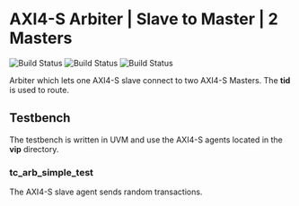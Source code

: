 # AXI4-S Arbiter | Slave to Master | 2 Masters

![Build Status](https://img.shields.io/badge/test-passing-green)
![Build Status](https://img.shields.io/badge/synthesis-N/A-lightgrey)
![Build Status](https://img.shields.io/badge/fpga-N/A-lightgrey)

Arbiter which lets one AXI4-S slave connect to two AXI4-S Masters.
The **tid** is used to route.


## Testbench

The testbench is written in UVM and use the AXI4-S agents located in the **vip** directory.

### tc_arb_simple_test

The AXI4-S slave agent sends random transactions.
